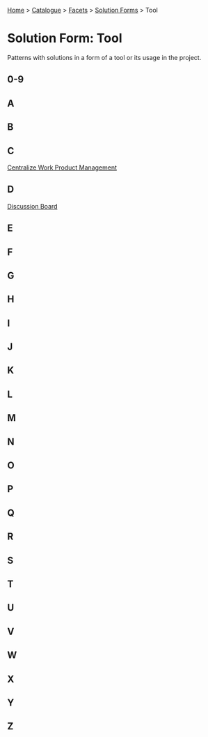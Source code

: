 [Home](../../../README.md) > [Catalogue](../../../Patterns_catalogue.md) > [Facets](../facets.md) > [Solution Forms](forms.md) > Tool
# Solution Form: Tool

Patterns with solutions in a form of a tool or its usage in the project.

## 0-9

## A

## B

## C
[Centralize Work Product Management](../../Centralize_Work_Product_Management.md)

## D
[Discussion Board](../../Discussion_Board.md)

## E

## F

## G

## H

## I

## J

## K

## L

## M

## N

## O

## P

## Q

## R

## S

## T

## U

## V

## W

## X

## Y

## Z
